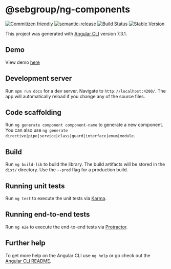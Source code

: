 # @sebgroup/ng-components

[![Commitizen friendly](https://img.shields.io/badge/commitizen-friendly-brightgreen.svg)](http://commitizen.github.io/cz-cli/)
[![semantic-release](https://img.shields.io/badge/%20%20%F0%9F%93%A6%F0%9F%9A%80-semantic--release-e10079.svg)](https://github.com/semantic-release/semantic-release)
[![Build Status](https://travis-ci.com/sebgroup/ng-components.svg?branch=alpha)](https://travis-ci.com/sebgroup/ng-components)
[![Stable Version](https://img.shields.io/npm/v/@sebgroup/ng-components/latest.svg)](https://www.npmjs.com/package/@sebgroup/ng-components)

This project was generated with [Angular CLI](https://github.com/angular/angular-cli) version 7.3.1.

## Demo
View demo [here](https://sebgroup.github.io/ng-components/components/buttons/examples)

## Development server

Run `npm run docs` for a dev server. Navigate to `http://localhost:4200/`. The app will automatically reload if you change any of the source files.

## Code scaffolding

Run `ng generate component component-name` to generate a new component. You can also use `ng generate directive|pipe|service|class|guard|interface|enum|module`.

## Build

Run `ng build-lib` to build the library. The build artifacts will be stored in the `dist/` directory. Use the `--prod` flag for a production build.

## Running unit tests

Run `ng test` to execute the unit tests via [Karma](https://karma-runner.github.io).

## Running end-to-end tests

Run `ng e2e` to execute the end-to-end tests via [Protractor](http://www.protractortest.org/).

## Further help

To get more help on the Angular CLI use `ng help` or go check out the [Angular CLI README](https://github.com/angular/angular-cli/blob/master/README.md).
